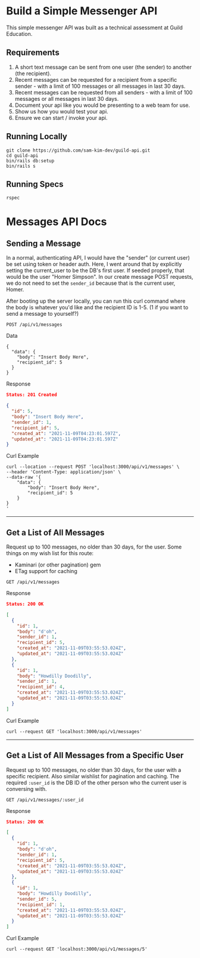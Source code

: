 # Build a Simple Messenger API

This simple messenger API was built as a technical assessment at Guild Education.
## Requirements

1. A short text message can be sent from one user (the sender) to another
(the recipient).
2. Recent messages can be requested for a recipient from a specific sender - with a limit of 100 messages or all messages in last 30 days.
3. Recent messages can be requested from all senders - with a limit of 100
messages or all messages in last 30 days.
4. Document your api like you would be presenting to a web team for use.
5. Show us how you would test your api.
6. Ensure we can start / invoke your api.

## Running Locally

```
git clone https://github.com/sam-kim-dev/guild-api.git
cd guild-api
bin/rails db:setup
bin/rails s
```

## Running Specs

```
rspec
```

# Messages API Docs
## Sending a Message

In a normal, authenticating API, I would have the "sender" (or current user) be set using token or header auth. Here, I went around that by explicitly setting the current_user to be the DB's first user. If seeded properly, that would be the user "Homer Simpson". In our create message POST requests, we do not need to set the `sender_id` because that is the current user, Homer.

After booting up the server locally, you can run this curl command where the body is whatever you'd like and the recipient ID is 1-5. (1 if you want to send a message to yourself?)

```
POST /api/v1/messages
```
Data
```
{
  "data": {
    "body": "Insert Body Here",
    "recipient_id": 5
  }
}
```

Response
```json
Status: 201 Created

{
  "id": 5,
  "body": "Insert Body Here",
  "sender_id": 1,
  "recipient_id": 5,
  "created_at": "2021-11-09T04:23:01.597Z",
  "updated_at": "2021-11-09T04:23:01.597Z"
}
```

Curl Example
```curl
curl --location --request POST 'localhost:3000/api/v1/messages' \
--header 'Content-Type: application/json' \
--data-raw '{
    "data": {
        "body": "Insert Body Here",
        "recipient_id": 5
    }
}
'
```
---
## Get a List of All Messages

Request up to 100 messages, no older than 30 days, for the user. Some things on my wish list for this route:

- Kaminari (or other pagination) gem
- ETag support for caching

```
GET /api/v1/messages 
```

Response
```json
Status: 200 OK

[
  {
    "id": 1,
    "body": "d'oh",
    "sender_id": 1,
    "recipient_id": 5,
    "created_at": "2021-11-09T03:55:53.024Z",
    "updated_at": "2021-11-09T03:55:53.024Z"
  },
  {
    "id": 1,
    "body": "Howdilly Doodilly",
    "sender_id": 1,
    "recipient_id": 4,
    "created_at": "2021-11-09T03:55:53.024Z",
    "updated_at": "2021-11-09T03:55:53.024Z"
  }
]
```

Curl Example
```curl
curl --request GET 'localhost:3000/api/v1/messages'
```
---
## Get a List of All Messages from a Specific User

Request up to 100 messages, no older than 30 days, for the user with a specific recipient. Also similar wishlist for pagination and caching. The required `:user_id` is the DB ID of the other person who the current user is conversing with.


```
GET /api/v1/messages/:user_id
```

Response
```json
Status: 200 OK

[
  {
    "id": 1,
    "body": "d'oh",
    "sender_id": 1,
    "recipient_id": 5,
    "created_at": "2021-11-09T03:55:53.024Z",
    "updated_at": "2021-11-09T03:55:53.024Z"
  },
  {
    "id": 1,
    "body": "Howdilly Doodilly",
    "sender_id": 5,
    "recipient_id": 1,
    "created_at": "2021-11-09T03:55:53.024Z",
    "updated_at": "2021-11-09T03:55:53.024Z"
  }
]
```

Curl Example
```curl
curl --request GET 'localhost:3000/api/v1/messages/5'
```